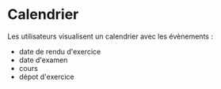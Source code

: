 
# Calendrier

Les utilisateurs visualisent un calendrier avec les évènements :
- date de rendu d'exercice
- date d'examen
- cours
- dépot d'exercice
